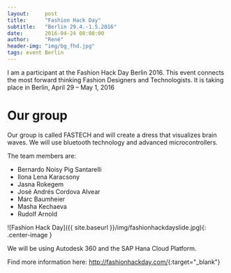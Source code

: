 ```yaml
---
layout:     post
title:      "Fashion Hack Day"
subtitle:   "Berlin 29.4.-1.5.2016"
date:       2016-04-24 08:00:00
author:     "René"
header-img: "img/bg_fhd.jpg"
tags: event Berlin
---
```

I am a participant at the Fashion Hack Day Berlin 2016. 
This event connects the most forward thinking Fashion Designers and Technologists. It is taking place in Berlin, April 29 – May 1, 2016

# Our group
Our group is called FASTECH and will create a dress that visualizes brain waves. We will use bluetooth technology and advanced microcontrollers.

The team members are:

* Bernardo Noisy Pig Santarelli
* Ilona Lena Karacsony
* Jasna Rokegem
* José Andrés Cordova Alvear
* Marc Baumheier
* Masha Kechaeva
* Rudolf Arnold

![Fashion Hack Day]({{ site.baseurl }}/img/fashionhackdayslide.jpg){: .center-image }

We will be using Autodesk 360 and the SAP Hana Cloud Platform.

Find more information here: 
<http://fashionhackday.com/>{:target="_blank"}
